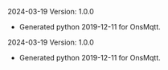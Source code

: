 2024-03-19 Version: 1.0.0
- Generated python 2019-12-11 for OnsMqtt.

2024-03-19 Version: 1.0.0
- Generated python 2019-12-11 for OnsMqtt.

